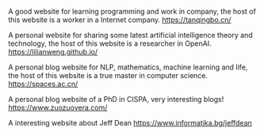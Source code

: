 A good website for learning programming and work in company, the host of this website is a worker in a Internet company.
https://tanqingbo.cn/

A personal website for sharing some latest artificial intelligence theory and technology, the host of this website is a researcher in OpenAI.
https://lilianweng.github.io/

A personal blog website for NLP, mathematics, machine learning and life, the host of this website is a true master in computer science.
https://spaces.ac.cn/

A personal blog website of a PhD in CISPA, very interesting blogs!
https://www.zuozuovera.com/

A interesting website about Jeff Dean
https://www.informatika.bg/jeffdean
